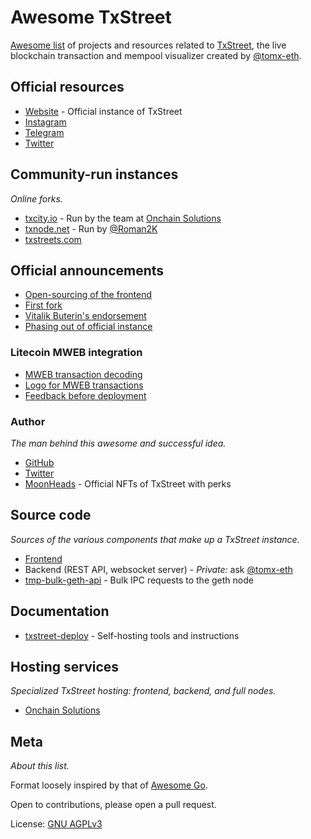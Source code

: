 # Awesome TxStreet

[Awesome list][awesome-list] of projects and resources related to
[TxStreet][txstreet], the live blockchain transaction and mempool visualizer
created by [@tomx-eth].

[awesome-list]: https://github.com/topics/awesome-list
[txstreet]: https://txstreet.com/
[@tomx-eth]: https://github.com/tomx-eth

## Official resources

- [Website](https://txstreet.com/) - Official instance of TxStreet
- [Instagram](https://www.instagram.com/txstreetcom/)
- [Telegram](https://t.me/txstreetdevs)
- [Twitter](https://twitter.com/txstreetCom)

## Community-run instances

_Online forks._

- [txcity.io](https://txcity.io) - Run by the team at [Onchain
  Solutions](https://onchainsol.com)
- [txnode.net](https://txnode.net/) - Run by [@Roman2K]
- [txstreets.com](https://txstreets.com)

## Official announcements

- [Open-sourcing of the
  frontend](https://twitter.com/txstreetCom/status/1691536989580034048)
- [First fork](https://twitter.com/txstreetCom/status/1725159931534340472)
- [Vitalik Buterin's
  endorsement](https://twitter.com/vitalikbuterin/status/1299892964160749570)
- [Phasing out of official instance](https://t.me/MWEB_Testnet/1/21654)

### Litecoin MWEB integration

- [MWEB transaction decoding](https://t.me/MWEB_Testnet/1/18938)
- [Logo for MWEB transactions](https://t.me/MWEB_Testnet/1/19137)
- [Feedback before deployment](https://t.me/MWEB_Testnet/1/19265)

### Author

_The man behind this awesome and successful idea._

- [GitHub][@tomx-eth]
- [Twitter](https://twitter.com/tomxeth)
- [MoonHeads](https://moonheads.io/) - Official NFTs of TxStreet with perks

## Source code

_Sources of the various components that make up a TxStreet instance._

- [Frontend](https://github.com/txstreet/txstreet)
- Backend (REST API, websocket server) - _Private:_ ask [@tomx-eth]
- [tmp-bulk-geth-api](https://github.com/txstreet/tmp-bulk-geth-api) - Bulk IPC
  requests to the geth node

## Documentation

- [txstreet-deploy](https://github.com/Roman2K/txstreet-deploy) - Self-hosting
  tools and instructions

## Hosting services

_Specialized TxStreet hosting: frontend, backend, and full nodes._

- [Onchain Solutions](https://onchainsol.com)

## Meta

_About this list._

Format loosely inspired by that of [Awesome Go][awesome-go].

Open to contributions, please open a pull request.

License: [GNU AGPLv3][agplv3]

[awesome-go]: https://github.com/avelino/awesome-go
[agplv3]: https://choosealicense.com/licenses/agpl-3.0/
[@Roman2K]: https://github.com/Roman2K
